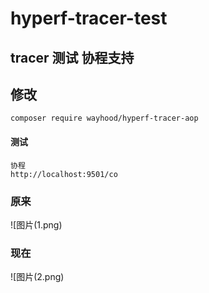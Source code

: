 # hyperf-tracer-test

## tracer 测试 协程支持

## 修改 
```
composer require wayhood/hyperf-tracer-aop
``` 

#### 测试

```shell
协程
http://localhost:9501/co

```

### 原来

![图片(1.png)

### 现在

![图片(2.png)